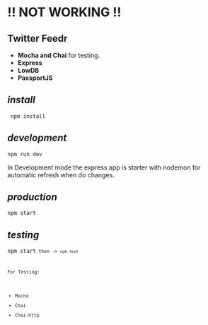 # !! NOT WORKING !!
## Twitter Feedr

 - **Mocha and Chai** for testing.
 - **Express**
 - **LowDB**
- **PassportJS**

*install*
------------
<code> npm install </code>


*development*
------------

<code>npm run dev</code>

In Development mode the express app is starter with nodemon for automatic refresh when do changes.

*production*
------------

<code>npm start</code>

*testing*
-------
<code>npm start<code>
then ->
<code>npm test</code>

For Testing:

 - Mocha
 - Chai
 - Chai-http
